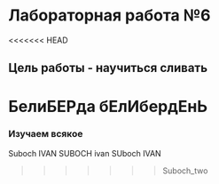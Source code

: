 # Лабораторная работа №6
<<<<<<< HEAD
## Цель работы - научиться сливать
БелиБЕРда бЕлИбердЕнЬ
=======
### Изучаем всякое
Suboch IVAN SUBOCH ivan SUboch IVAN
>>>>>>> Suboch_two

